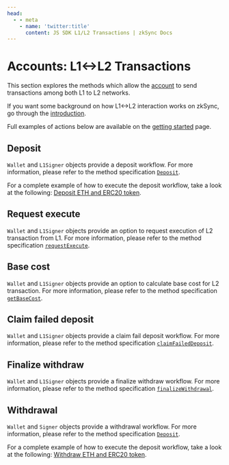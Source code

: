 ```yaml
---
head:
  - - meta
    - name: 'twitter:title'
      content: JS SDK L1/L2 Transactions | zkSync Docs
---
```


# Accounts: L1<->L2 Transactions

This section explores the methods which allow the [account](./accounts.md) to send transactions among both L1 to L2
networks.

If you want some background on how L1<->L2 interaction works on zkSync, go through the
[introduction](../../../developer-reference/l1-l2-interop.md).

Full examples of actions below are available on the [getting started](./getting-started.md) page.

## Deposit

`Wallet` and `L1Signer` objects provide a deposit workflow. For more information, please refer to the method
specification [`Deposit`](accounts.md#deposit).

For a complete example of how to execute the deposit workflow, take a look at the following:
[Deposit ETH and ERC20 token](https://github.com/zksync-sdk/zksync2-examples/blob/main/js/src/01_deposit.ts).

## Request execute

`Wallet` and `L1Signer` objects provide an option to request execution of L2 transaction from L1. For more information,
please refer to the method specification [`requestExecute`](accounts.md#requestexecute).

## Base cost

`Wallet` and `L1Signer` objects provide an option to calculate base cost for L2 transaction. For more information,
please refer to the method specification [`getBaseCost`](accounts.md#getbasecost).

## Claim failed deposit

`Wallet` and `L1Signer` objects provide a claim fail deposit workflow. For more information, please refer to the method
specification [`claimFailedDeposit`](accounts.md#claimfaileddeposit).

## Finalize withdraw

`Wallet` and `L1Signer` objects provide a finalize withdraw workflow. For more information, please refer to the method
specification [`finalizeWithdrawal`](accounts.md#finalizewithdrawal).

## Withdrawal

`Wallet` and `Signer` objects provide a withdrawal workflow. For more information, please refer to the method
specification [`Deposit`](accounts.md#deposit).

For a complete example of how to execute the deposit workflow, take a look at the following:
[Withdraw ETH and ERC20 token](https://github.com/zksync-sdk/zksync2-examples/blob/main/js/src/03_withdraw.ts).
